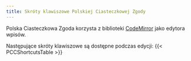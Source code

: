 ```yaml
---
title: Skróty klawiszowe Polskiej Ciasteczkowej Zgody
---
```

Polska Ciasteczkowa Zgoda korzysta z biblioteki [CodeMirror](https://codemirror.net/) jako edytora wpisów.

Następujące skróty klawiszowe są dostępne podczas edycji:
{{< PCCShortcutsTable >}}